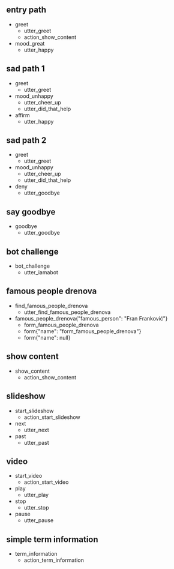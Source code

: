 ## entry path
* greet
  - utter_greet
  - action_show_content
* mood_great
  - utter_happy

## sad path 1
* greet
  - utter_greet
* mood_unhappy
  - utter_cheer_up
  - utter_did_that_help
* affirm
  - utter_happy

## sad path 2
* greet
  - utter_greet
* mood_unhappy
  - utter_cheer_up
  - utter_did_that_help
* deny
  - utter_goodbye

## say goodbye
* goodbye
  - utter_goodbye

## bot challenge
* bot_challenge
  - utter_iamabot
  
## famous people drenova
* find_famous_people_drenova
  - utter_find_famous_people_drenova
* famous_people_drenova{"famous_person": "Fran Franković"}
  - form_famous_people_drenova
  - form{"name": "form_famous_people_drenova"}
  - form{"name": null}
  
## show content
* show_content
  - action_show_content
  
## slideshow
* start_slideshow
  - action_start_slideshow
* next
  - utter_next
* past
  - utter_past
  
## video
* start_video
  - action_start_video
* play
  - utter_play
* stop
  - utter_stop
* pause
  - utter_pause
  
## simple term information
* term_information
  - action_term_information
